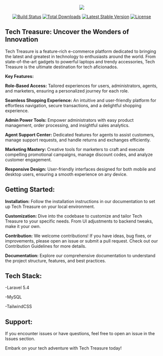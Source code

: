 <p align="center"><img src="https://laravel.com/assets/img/components/logo-laravel.svg"></p>

<p align="center">
<a href="https://travis-ci.org/laravel/framework"><img src="https://travis-ci.org/laravel/framework.svg" alt="Build Status"></a>
<a href="https://packagist.org/packages/laravel/framework"><img src="https://poser.pugx.org/laravel/framework/d/total.svg" alt="Total Downloads"></a>
<a href="https://packagist.org/packages/laravel/framework"><img src="https://poser.pugx.org/laravel/framework/v/stable.svg" alt="Latest Stable Version"></a>
<a href="https://packagist.org/packages/laravel/framework"><img src="https://poser.pugx.org/laravel/framework/license.svg" alt="License"></a>
</p>

## Tech Treasure: Uncover the Wonders of Innovation

Tech Treasure is a feature-rich e-commerce platform dedicated to bringing the latest and greatest in technology to enthusiasts around the world. From state-of-the-art gadgets to powerful laptops and trendy accessories, Tech Treasure is the ultimate destination for tech aficionados.

<p><strong>Key Features:</strong></p>
<p><strong>Role-Based Access:</strong>
Tailored experiences for users, administrators, agents, and marketers, ensuring a personalized journey for each role.</p>

<p><strong>Seamless Shopping Experience:</strong>
An intuitive and user-friendly platform for effortless navigation, secure transactions, and a delightful shopping experience.</p>

<p><strong>Admin Power Tools:</strong>
Empower administrators with easy product management, order processing, and insightful sales analytics.</p>

<p><strong>Agent Support Center:</strong>
Dedicated features for agents to assist customers, manage support requests, and handle returns and exchanges efficiently.</p>

<p><strong>Marketing Mastery:</strong>
Creative tools for marketers to craft and execute compelling promotional campaigns, manage discount codes, and analyze customer engagement.</p>

<p><strong>Responsive Design:</strong>
User-friendly interfaces designed for both mobile and desktop users, ensuring a smooth experience on any device.</p>


## Getting Started:

<p><strong>Installation:</strong>
Follow the installation instructions in our documentation to set up Tech Treasure on your local environment.</p>

<p><strong>Customization:</strong>
Dive into the codebase to customize and tailor Tech Treasure to your specific needs. From UI adjustments to backend tweaks, make it your own.</p>

<p><strong>Contribution:</strong>
We welcome contributions! If you have ideas, bug fixes, or improvements, please open an issue or submit a pull request. Check out our Contribution Guidelines for more details.</p>

<p><strong>Documentation:</strong>
Explore our comprehensive documentation to understand the project structure, features, and best practices.</p>

## Tech Stack:

<p>-Laravel 5.4</p>
<p>-MySQL</p>
<p>-TailwindCSS</p>

## Support:

If you encounter issues or have questions, feel free to open an issue in the Issues section.

Embark on your tech adventure with Tech Treasure today!
